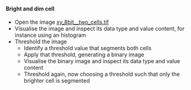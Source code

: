 #### Bright and dim cell
 - Open the image [xy_8bit__two_cells.tif](https://github.com/NEUBIAS/training-resources/raw/master/image_data/xy_8bit__two_cells.tif)
  - Visualise the image and inspect its data type and value content, for instance using an histogram
  - Threshold the image
    - Identify a threshold value that segments both cells
    - Apply that threshold, generating a binary image
    - Visualise the binary image and inspect its data type and value content
    - Threshold again, now choosing a threshold such that only the brighter cell is segmented